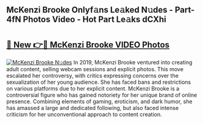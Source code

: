## McKenzi Brooke Onlyf𝚊ns Le𝚊ked N𝚞des - Part-4fN Photos Video - Hot Part Le𝚊ks dCXhi

# <h2><a href="http://ac12444.deff.icu/?id=McKenzi+Brooke">🔗 New 👉🔴 McKenzi Brooke VIDEO Photos</a></h2>

[![McKenzi Brooke N𝚞des](https://i.imgur.com/rIISA9y.gif)](http://ac12444.deff.icu/?id=McKenzi+Brooke)
In 2019, McKenzi Brooke ventured into creating adult content, selling webcam sessions and explicit photos. This move escalated her controversy, with critics expressing concerns over the sexualization of her young audience. She has faced bans and restrictions on various platforms due to her explicit content. McKenzi Brooke is a controversial figure who has gained notoriety for her unique brand of online presence. Combining elements of gaming, eroticism, and dark humor, she has amassed a large and dedicated following, but also faced intense criticism for her unconventional approach to content creation.
